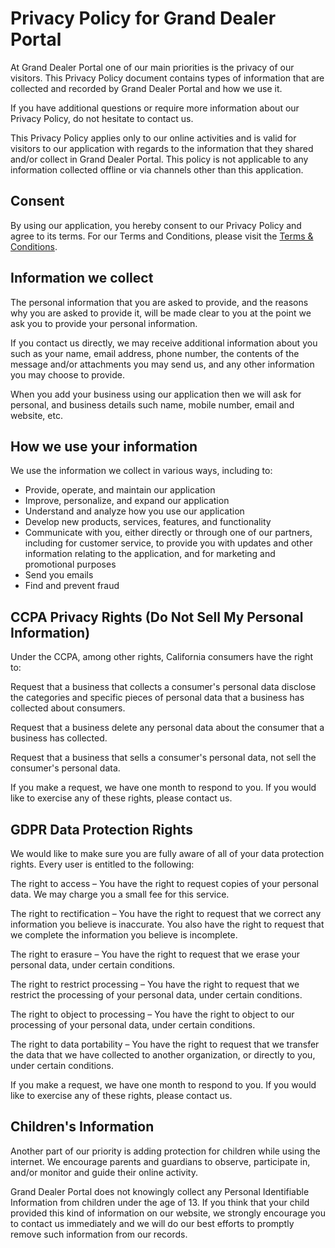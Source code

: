 <h1>Privacy Policy for Grand Dealer Portal</h1>

<p>At Grand Dealer Portal one of our main priorities is the privacy of our visitors. This Privacy Policy document contains types of information that are collected and recorded by Grand Dealer Portal and how we use it.</p>

<p>If you have additional questions or require more information about our Privacy Policy, do not hesitate to contact us.</p>

<p>This Privacy Policy applies only to our online activities and is valid for visitors to our application with regards to the information that they shared and/or collect in Grand Dealer Portal. This policy is not applicable to any information collected offline or via channels other than this application.</p>

<h2>Consent</h2>

<p>By using our application, you hereby consent to our Privacy Policy and agree to its terms. For our Terms and Conditions, please visit the <a href="https://github.com/Haseeba393/Dealers-Network/blob/main/Terms-Conditions.md">Terms & Conditions</a>.</p>

<h2>Information we collect</h2>

<p>The personal information that you are asked to provide, and the reasons why you are asked to provide it, will be made clear to you at the point we ask you to provide your personal information.</p>
<p>If you contact us directly, we may receive additional information about you such as your name, email address, phone number, the contents of the message and/or attachments you may send us, and any other information you may choose to provide.</p>
<p>When you add your business using our application then we will ask for personal, and business details such name, mobile number, email and website, etc.</p>

<h2>How we use your information</h2>

<p>We use the information we collect in various ways, including to:</p>

<ul>
<li>Provide, operate, and maintain our application</li>
<li>Improve, personalize, and expand our application</li>
<li>Understand and analyze how you use our application</li>
<li>Develop new products, services, features, and functionality</li>
<li>Communicate with you, either directly or through one of our partners, including for customer service, to provide you with updates and other information relating to the application, and for marketing and promotional purposes</li>
<li>Send you emails</li>
<li>Find and prevent fraud</li>
</ul>

<h2>CCPA Privacy Rights (Do Not Sell My Personal Information)</h2>

<p>Under the CCPA, among other rights, California consumers have the right to:</p>
<p>Request that a business that collects a consumer's personal data disclose the categories and specific pieces of personal data that a business has collected about consumers.</p>
<p>Request that a business delete any personal data about the consumer that a business has collected.</p>
<p>Request that a business that sells a consumer's personal data, not sell the consumer's personal data.</p>
<p>If you make a request, we have one month to respond to you. If you would like to exercise any of these rights, please contact us.</p>

<h2>GDPR Data Protection Rights</h2>

<p>We would like to make sure you are fully aware of all of your data protection rights. Every user is entitled to the following:</p>
<p>The right to access – You have the right to request copies of your personal data. We may charge you a small fee for this service.</p>
<p>The right to rectification – You have the right to request that we correct any information you believe is inaccurate. You also have the right to request that we complete the information you believe is incomplete.</p>
<p>The right to erasure – You have the right to request that we erase your personal data, under certain conditions.</p>
<p>The right to restrict processing – You have the right to request that we restrict the processing of your personal data, under certain conditions.</p>
<p>The right to object to processing – You have the right to object to our processing of your personal data, under certain conditions.</p>
<p>The right to data portability – You have the right to request that we transfer the data that we have collected to another organization, or directly to you, under certain conditions.</p>
<p>If you make a request, we have one month to respond to you. If you would like to exercise any of these rights, please contact us.</p>

<h2>Children's Information</h2>

<p>Another part of our priority is adding protection for children while using the internet. We encourage parents and guardians to observe, participate in, and/or monitor and guide their online activity.</p>

<p>Grand Dealer Portal does not knowingly collect any Personal Identifiable Information from children under the age of 13. If you think that your child provided this kind of information on our website, we strongly encourage you to contact us immediately and we will do our best efforts to promptly remove such information from our records.</p>
